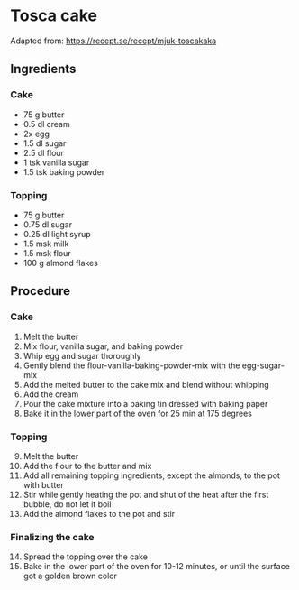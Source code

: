 # Tosca cake
Adapted from: https://recept.se/recept/mjuk-toscakaka
## Ingredients
### Cake
- 75 g butter
- 0.5 dl cream
- 2x egg
- 1.5 dl sugar
- 2.5 dl flour
- 1 tsk vanilla sugar
- 1.5 tsk baking powder
### Topping
- 75 g butter
- 0.75 dl sugar
- 0.25 dl light syrup
- 1.5 msk milk
- 1.5 msk flour
- 100 g almond flakes
## Procedure
### Cake
1. Melt the butter
2. Mix flour, vanilla sugar, and baking powder
3. Whip egg and sugar thoroughly
4. Gently blend the flour-vanilla-baking-powder-mix with the egg-sugar-mix
5. Add the melted butter to the cake mix and blend without whipping
6. Add the cream
7. Pour the cake mixture into a baking tin dressed with baking paper
8. Bake it in the lower part of the oven for 25 min at 175 degrees
### Topping
9. Melt the butter
10. Add the flour to the butter and mix
11. Add all remaining topping ingredients, except the almonds, to the pot with butter
12. Stir while gently heating the pot and shut of the heat after the first bubble, do not let it boil
13. Add the almond flakes to the pot and stir
### Finalizing the cake
14. Spread the topping over the cake
15. Bake in the lower part of the oven for 10-12 minutes, or until the surface got a golden brown color
